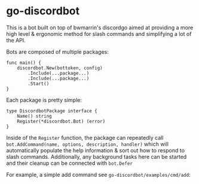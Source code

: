 # go-discordbot

This is a bot built on top of bwmarrin's discordgo aimed at providing a more high level & ergonomic method for slash commands and simplifying a lot of the API.

Bots are composed of multiple packages:
```golang
func main() {
    discordbot.New(bottoken, config)
        .Include(...package...)
        .Include(...package...)
        .Start()
}
```

Each package is pretty simple:
```golang
type DiscordbotPackage interface {
    Name() string
    Register(*discordbot.Bot) (error)
}
```
Inside of the `Register` function, the package can repeatedly call `bot.AddCommand(name, options, description, handler)` which will automatically populate the help information & sort out how to respond to slash commands. Additionally, any background tasks here can be started and their cleanup can be connected with `bot.Defer`

For example, a simple add command see `go-discordbot/examples/cmd/add`: